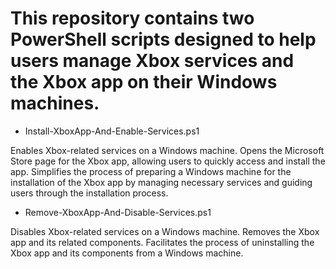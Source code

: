 # This repository contains two PowerShell scripts designed to help users manage Xbox services and the Xbox app on their Windows machines.
-  Install-XboxApp-And-Enable-Services.ps1
  
Enables Xbox-related services on a Windows machine.
Opens the Microsoft Store page for the Xbox app, allowing users to quickly access and install the app.
Simplifies the process of preparing a Windows machine for the installation of the Xbox app by managing necessary services and guiding users through the installation process.

-  Remove-XboxApp-And-Disable-Services.ps1
  
Disables Xbox-related services on a Windows machine.
Removes the Xbox app and its related components.
Facilitates the process of uninstalling the Xbox app and its components from a Windows machine.
